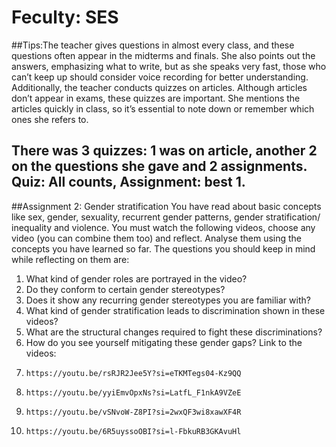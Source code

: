 # Feculty: SES
##Tips:The teacher gives questions in almost every class, and these questions often appear in the midterms and finals. She also points out the answers, emphasizing what to write, but as she speaks very fast, those who can’t keep up should consider voice recording for better understanding. Additionally, the teacher conducts quizzes on articles. Although articles don’t appear in exams, these quizzes are important. She mentions the articles quickly in class, so it’s essential to note down or remember which ones she refers to.
## There was 3 quizzes: 1 was on article, another 2 on the questions she gave and 2 assignments. Quiz: All counts, Assignment: best 1.
##Assignment 2: Gender stratification
You have read about basic concepts like sex, gender, sexuality, recurrent gender patterns, gender stratification/ inequality and violence. You must watch the following videos, choose any video (you can combine them too) and reflect. Analyse them using the concepts you have learned so far. The questions you should keep in mind while reflecting on them are:
1. What kind of gender roles are portrayed in the video?
2. Do they conform to certain gender stereotypes?
3. Does it show any recurring gender stereotypes you are familiar with?
4. What kind of gender stratification leads to discrimination shown in these videos?
5. What are the structural changes required to fight these discriminations?
6. How do you see yourself mitigating these gender gaps?
Link to the videos:
1.     https://youtu.be/rsRJR2Jee5Y?si=eTKMTegs04-Kz9QQ
2.     https://youtu.be/yyiEmvOpxNs?si=LatfL_F1nkA9VZeE
3.     https://youtu.be/vSNvoW-Z8PI?si=2wxQF3wi8xawXF4R
4.     https://youtu.be/6R5uyssoOBI?si=l-FbkuRB3GKAvuHl
